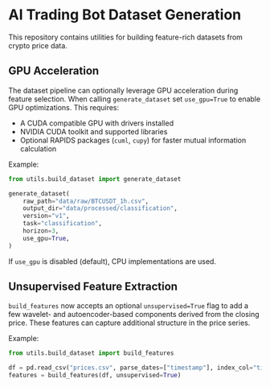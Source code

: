 # AI Trading Bot Dataset Generation

This repository contains utilities for building feature-rich datasets from crypto price data.

## GPU Acceleration

The dataset pipeline can optionally leverage GPU acceleration during feature
selection. When calling `generate_dataset` set `use_gpu=True` to enable GPU
optimizations. This requires:

- A CUDA compatible GPU with drivers installed
- NVIDIA CUDA toolkit and supported libraries
- Optional RAPIDS packages (`cuml`, `cupy`) for faster mutual information
  calculation

Example:

```python
from utils.build_dataset import generate_dataset

generate_dataset(
    raw_path="data/raw/BTCUSDT_1h.csv",
    output_dir="data/processed/classification",
    version="v1",
    task="classification",
    horizon=3,
    use_gpu=True,
)
```

If `use_gpu` is disabled (default), CPU implementations are used.

## Unsupervised Feature Extraction

`build_features` now accepts an optional `unsupervised=True` flag to add a few
wavelet- and autoencoder-based components derived from the closing price. These
features can capture additional structure in the price series.

Example:

```python
from utils.build_dataset import build_features

df = pd.read_csv("prices.csv", parse_dates=["timestamp"], index_col="timestamp")
features = build_features(df, unsupervised=True)
```

